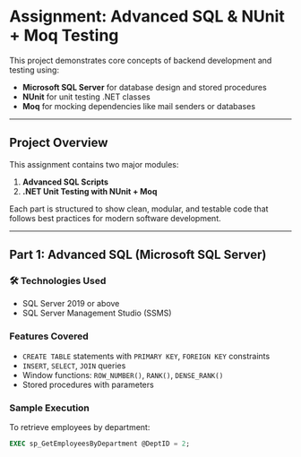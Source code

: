 #  Assignment: Advanced SQL & NUnit + Moq Testing

This project demonstrates core concepts of backend development and testing using:

- **Microsoft SQL Server** for database design and stored procedures
- **NUnit** for unit testing .NET classes
- **Moq** for mocking dependencies like mail senders or databases

---

##  Project Overview

This assignment contains two major modules:

1. **Advanced SQL Scripts**
2. **.NET Unit Testing with NUnit + Moq**

Each part is structured to show clean, modular, and testable code that follows best practices for modern software development.

---

##  Part 1: Advanced SQL (Microsoft SQL Server)

### 🛠 Technologies Used

- SQL Server 2019 or above
- SQL Server Management Studio (SSMS)

###  Features Covered

- `CREATE TABLE` statements with `PRIMARY KEY`, `FOREIGN KEY` constraints
- `INSERT`, `SELECT`, `JOIN` queries
- Window functions: `ROW_NUMBER()`, `RANK()`, `DENSE_RANK()`
- Stored procedures with parameters

###  Sample Execution

To retrieve employees by department:
```sql
EXEC sp_GetEmployeesByDepartment @DeptID = 2;
